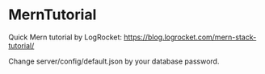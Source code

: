 # MernTutorial

Quick Mern tutorial by LogRocket: https://blog.logrocket.com/mern-stack-tutorial/

Change server/config/default.json by your database password.